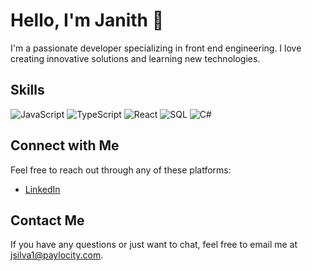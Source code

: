 # Hello, I'm Janith 👋

I'm a passionate developer specializing in front end engineering. I love creating innovative solutions and learning new technologies.

## Skills

![JavaScript](https://img.shields.io/badge/-JavaScript-black?style=flat-square&logo=javascript)
![TypeScript](https://img.shields.io/badge/-JavaScript-black?style=flat-square&logo=typescript)
![React](https://img.shields.io/badge/-React-black?style=flat-square&logo=react)
![SQL](https://img.shields.io/badge/-React-black?style=flat-square&logo=sql)
![C#](https://img.shields.io/badge/-React-black?style=flat-square&logo=csharp)

## Connect with Me

Feel free to reach out through any of these platforms:

- [LinkedIn](https://www.linkedin.com/in/janithrs)


## Contact Me

If you have any questions or just want to chat, feel free to email me at [jsilva1@paylocity.com](mailto:jsilva1@paylocity.com).
